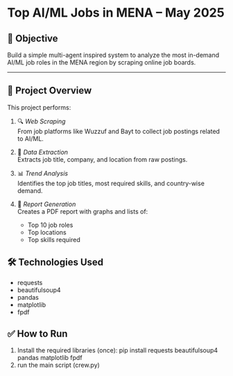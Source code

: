 # Top AI/ML Jobs in MENA – May 2025

## 📌 Objective
Build a simple multi-agent inspired system to analyze the most in-demand AI/ML job roles in the MENA region by scraping online job boards.

---

## 🚀 Project Overview

This project performs:

1. 🔍 *Web Scraping*  
   From job platforms like Wuzzuf and Bayt to collect job postings related to AI/ML.

2. 🧠 *Data Extraction*  
   Extracts job title, company, and location from raw postings.

3. 📊 *Trend Analysis*  
   Identifies the top job titles, most required skills, and country-wise demand.

4. 📝 *Report Generation*  
   Creates a PDF report with graphs and lists of:
   - Top 10 job roles
   - Top locations
   - Top skills required

## 🛠 Technologies Used

- requests
- beautifulsoup4
- pandas
- matplotlib
- fpdf
## ✅ How to Run

1. Install the required libraries (once):
pip install requests beautifulsoup4 pandas matplotlib fpdf
2. run the main script (crew.py)
